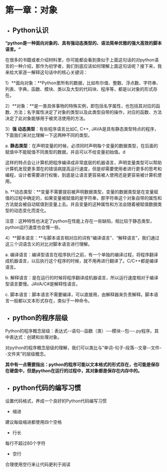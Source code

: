 # 第一章：对象

* ## Python认识

**“python是一种面向对象的、具有强动态类型的、语法简单优雅的强大高效的脚本语言。“**

在很多的书籍或者介绍材料里，你可能都会看到类似于上面这句话的对python语言的一种介绍，那作为初学者，我们到底应该如何理解上面这句话呢？接下来，我来给大家逐一解释这句话中的核心关键词：

1）**面向对象：**Python里所有的数据，比如布尔值、整数、浮点数、字符串、列表、字典，函数、模块、类以及大型的代码块、程序等，都是以对象的形式存在。

2）**对象：**是一类具体事物的特殊实例，即包括名字属性，也包括其对应的函数、方法；名字属性决定了对象的类型以及此类型自带的操作，对应的函数、方法决定了此对象能够用于被灵活使用的方法。

3）**强 动态类型**：有些程序语言比如C, C++, JAVA是具有静态类型特点的程序，下面我们来对比理解一下这两种不同的类型。

a. **静态类型**：在声明变量的时候，必须同时声明每个变量的数据类型，在后面的赋值中不能赋值不同类型的数据，并且可以不给变量初始值。d

这样的特点会让计算机把程序编译成非常底层的机器语言，声明变量类型可以帮助计算机发现更多潜在的错误病提高运行速度，但是却需要使用者进行更多的思考和编程，设计者需要进行权衡，到底是让语言更容易被人使用还是更容易被计算机使用。

b. **动态类型：**变量不需要提前被声明数据类型，变量的数据类型是在变量赋值的过程中确定的，如果变量被赋值的是字符串，那字符串这个对象自带的属性和方法就会被自动赋值到变量上去。并且变量的这种属性和方法会随着被赋值数据类型的动态变化而变化。

注意：这种特性也决定了python在性能上存在一些缺陷，相比较于静态类型，python运行速度也会慢一些。

4）**脚本语言：**与脚本语言相对应的词有“编译语言”、“解释语言”，我们通过这三个词语含义的对比对脚本语言进行理解。

a. 编译语言：编译型语言在程序执行之前，有一个单独的编译过程，将程序翻译成机器语言，以后执行这个程序的时候，就不用再进行翻译了。C/C++都是编译语言。

b. 解释语言：是在运行的时候将程序翻译成机器语言，所以运行速度相对于编译型语言要慢。JAVA/C\#是解释性语言。

c. 脚本语言：脚本语言不需要编译，可以直接用，由解释器来负责解释。脚本语言一般都以文本形式存在，类似于一种命令。

* ## python的程序层级

Python的程序概念层级：表达式--语句--函数（类）---模块--包---.py程序。其中表达式：创建和处理对象。

对python的程序概念层级的理解，我们可以类比与“单词-句子-段落--文章--文件--文件夹”的层级概念。

**其中有一点需要指出：python的程序可能以文本格式的形式存在，也可能是保存在硬盘中，但是python在运行的过程中，其对象都是保存在内存中的。**

* ## python代码的编写习惯

设置代码格式，养成一个良好的Python代码编写习惯

* 缩进

建议每级缩进都使用四个空格

* 行长

每行不超过80个字符

* 空行

合理使用空行来让代码更利于阅读



